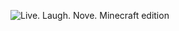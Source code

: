 <!-- ![Live. Laugh. Nove.](https://user-images.githubusercontent.com/49320100/206024550-9a0e8e30-1840-413c-a307-acf03913c14f.png) -->
<!-- ![idaelnie](https://user-images.githubusercontent.com/49320100/206795871-fe9ca830-3863-41f3-9af8-6930c2b5a6a3.png) -->
![Live. Laugh. Nove. Minecraft edition](https://api.cheems.dog/v1/uploads/lwerk1svsn8/file)
